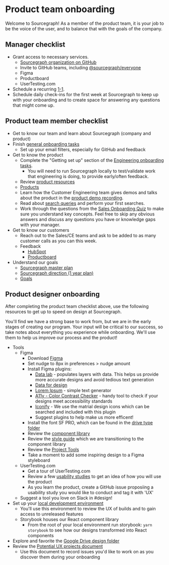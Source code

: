 # Product team onboarding

Welcome to Sourcegraph! As a member of the product team, it is your job to be the voice of the user, and to balance that with the goals of the company.

## Manager checklist

- Grant access to necessary services.
  - [Sourcegraph organization on GitHub](https://github.com/orgs/sourcegraph/people)
  - Invite to GitHub teams, including [@sourcegraph/everyone](https://github.com/orgs/sourcegraph/teams/everyone)
  - Figma
  - Productboard
  - UserTesting.com
- Schedule a recurring [1-1](../../leadership/1-1.md).
- Schedule daily check-ins for the first week at Sourcegraph to keep up with your onboarding and to create space for answering any questions that might come up.

## Product team member checklist

- Get to know our team and learn about Sourcegraph (company and product)
- Finish [general onboarding tasks](../../people-ops/onboarding/index.md#for-all-new-teammates)
  - Set up your email filters, especially for GitHub and feedback
- Get to know the product
  - Complete the "Getting set up" section of the [Engineering onboarding tasks](../../engineering/onboarding/index.md#getting-set-up).
    - You will need to run Sourcegraph locally to test/validate work that engineering is doing, to provide early/often feedback.
  - Review [product resources](../index.md#resources)
  - [Products](https://about.sourcegraph.com/product)
  - Learn how the Customer Engineering team gives demos and talks about the product in the [product demo recording](https://drive.google.com/file/d/1idbCnce5MIvtAV0GOOwgB68zQJB2WmZ9/view).
  - Read about [search queries](https://docs.sourcegraph.com/user/search) and perform your first searches.
  - Work through the questions from the [Sales Onboarding Quiz](../../sales/onboarding/quiz.md) to make sure you understand key concepts. Feel free to skip any obvious answers and discuss any questions you have or knowledge gaps with your manager.
- Get to know our customers
  - Reach out to the Sales/CE teams and ask to be added to as many customer calls as you can this week.
  - Feedback
    - [HubSpot](https://app.hubspot.com/forms/2762526/a86bbac5-576d-4ca0-86c1-0c60837c3eab/submissions)
    - [Productboard](https://sourcegraph.productboard.com/insights/shared-inbox)
- Understand our goals
  - [Sourcegraph master plan](../../../company/strategy.md)
  - [Sourcegraph direction (1 year plan)](../../../direction/index.md)
  - [Goals](../../../company/goals/index.md)

## Product designer onboarding

After completing the product team checklist above, use the following resources to get up to speed on design at Sourcegraph.

You'll find we have a strong base to work from, but we are in the early stages of creating our program. Your input will be critical to our success, so take notes about everything you experience while onboarding. We'll use them to help us improve our process and the product!

- Tools
  - Figma
    - Download [Figma](https://www.figma.com)
    - Set nudge to 8px in preferences > nudge amount
    - Install Figma plugins:
       - [Data lab](https://www.figma.com/community/plugin/740286071386014712/Data-Lab) - populates layers with data. This helps us provide more accurate designs and avoid tedious text generation
       - [Data for design](https://drive.google.com/drive/folders/1Xw7t1rIWRTg3cJ1_v-A40FGKCLE9m9Pg?usp=sharing)
       - [Lorem Ipsum](https://www.figma.com/community/plugin/736000994034548392/Lorem-ipsum) - simple text generator
       - [A11y - Color Contrast Checker](https://www.figma.com/community/plugin/733159460536249875/A11y---Color-Contrast-Checker) - handy tool to check if your designs meet accessibility standards
       - [Iconify](https://www.figma.com/community/plugin/735098390272716381/Iconify) - We use the matrial design icons which can be searched and included with this plugin
       - Suggest plugins to help make us more efficent!
     - Install the font SF PRO, which can be found in the [drive type folder](https://drive.google.com/drive/folders/15NibaPYH4F0L_isvKHsYTFpwquv6DnRs)
     - Review the [component library](https://www.figma.com/file/BkY8Ak997QauG0Iu2EqArv/Sourcegraph-Components?node-id=0%3A1&viewport=4848%2C895%2C0.5811631679534912)
     - Review the [style guide](https://www.figma.com/file/Y4JDvoFnCmY1JIQIWdiOJh/styleguide__components?node-id=0%3A1&viewport=153%2C791%2C0.0701417475938797) which we are transitioning to the component library
    - Review the [Project Tools](https://www.figma.com/file/8qNcDzOXLj1hcOM76WDPN9/Project-Tools?node-id=0%3A1)
    - Take a moment to add some inspiring design to a Figma styleboard
   - UserTesting.com
     - Get a tour of UserTesting.com
      - Review a few [usability studies](https://drive.google.com/drive/folders/1qZEWiKSXIvtF8oEp5jGeUQdFcjd2KtVy?usp=sharing) to get an idea of how you will use the product
      - As you learn the product, create a GitHub issue proposiing a usability study you would like to conduct and tag it with 'UX'
    - Suggest a tool you love on Slack in #design!
- Set up your [local development environment](https://github.com/sourcegraph/sourcegraph/blob/master/doc/dev/local_development.md#step-1-install-dependencies)
  - You'll use this environment to review the UX of builds and to gain access to unreleased features 
  - Storybook houses our React component library
    - From the root of your local environment run storybook: `yarn storybook` to see how our designs transformed into React components
- Explore and favorite the [Google Drive design folder](https://drive.google.com/drive/folders/1xBRaw_2Ulccd_2ts0Wcq4Rgs6LuVblLU?usp=sharing)
- Review the [Potential UX projects document](https://docs.google.com/document/d/1LemO13R3f0Ku88WK8tFr7_Qo4teDA0Bebs8Y2TGkS3U/edit)
  - Use this document to record issues you'd like to work on as you discover them during your onboarding
